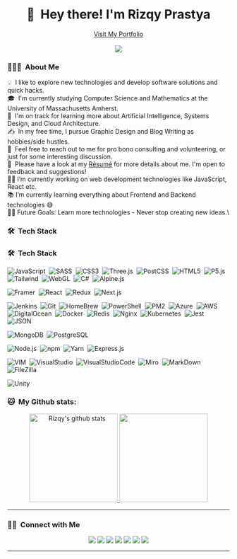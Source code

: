 
<div align="center">
	<h1>👋 &nbsp;Hey there! I'm Rizqy Prastya</h1>
	<a href="http://portfolio.rbot-rizqy.online" target="_blank">Visit My Portfolio</a>
	<br />
	<br />
	<img src="https://visitor-badge.glitch.me/badge?page_id=rizqyn9.rizqyn9"/>
	
</div>

### 👨🏻‍💻 &nbsp;About Me

💡 &nbsp;I like to explore new technologies and develop software solutions and quick hacks.\
🎓 &nbsp;I'm currently studying Computer Science and Mathematics at the University of Massachusetts Amherst.\
🌱 &nbsp;I'm on track for learning more about Artificial Intelligence, Systems Design, and Cloud Architecture.\
✍️ &nbsp;In my free time, I pursue Graphic Design and Blog Writing as hobbies/side hustles.\
💬 &nbsp;Feel free to reach out to me for pro bono consulting and volunteering, or just for some interesting discussion.\
📄 &nbsp;Please have a look at my [Résumé](https://www.adityavsingh.com/resume.html) for more details about me. I'm open to feedback and suggestions!\
👨‍💻 I’m currently working on web development technologies like JavaScript, React etc.\
📚 I’m currently learning everything about Frontend and Backend technologies 😅\
💪🏼 Future Goals: Learn more technologies - Never stop creating new ideas.\

### 🛠 &nbsp;Tech Stack

### 🛠 &nbsp;Tech Stack
![JavaScript](https://img.shields.io/static/v1?label=%20&message=JavaScript&color=00122A&logo=javascript&style=plastic)&nbsp;
![SASS](https://img.shields.io/static/v1?logo=sass&message=SASS&color=00122A&style=plastic&label=%20)&nbsp;
![CSS3](https://img.shields.io/static/v1?logo=CSS3&message=css3&color=00122A&style=plastic&label=%20)&nbsp;
![Three.js](https://img.shields.io/static/v1?logo=threedotjs&message=Three.js&color=00122A&style=plastic&label=%20)&nbsp;
![PostCSS](https://img.shields.io/static/v1?logo=postcss&message=PostCSS&color=00122A&logoColor=white&style=plastic&label=%20)&nbsp;
![HTML5](https://img.shields.io/static/v1?logo=html5&message=HTML5&color=00122A&style=plastic&label=%20)&nbsp;
![P5.js](https://img.shields.io/static/v1?logo=p5dotjs&message=p5.js&color=00122A&style=plastic&label=%20)&nbsp;
![Tailwind](https://img.shields.io/static/v1?logo=tailwindcss&message=Tailwind&color=00122A&label=%20)&nbsp;
![WebGL](https://img.shields.io/static/v1?logo=webgl&message=WebGL&color=00122A&label=%20)&nbsp;
![C#](https://img.shields.io/static/v1?logo=csharp&message=C%23&color=00122A&label=%20)&nbsp;
![Alpine.js](https://img.shields.io/static/v1?logo=alpinedotjs&message=Alpine.js&color=00122A&label=%20)&nbsp;

![Framer](https://img.shields.io/static/v1?logo=Framer&message=Framer&color=00122A&label=%20)&nbsp;
![React](https://img.shields.io/static/v1?logo=react&message=React&color=00122A&style=plastic&label=%20)&nbsp;
![Redux](https://img.shields.io/static/v1?logo=redux&message=Redux&color=00122A&style=plastic&label=%20)&nbsp;
![Next.js](https://img.shields.io/static/v1?logo=nextdotjs&message=Next.js&color=00122A&label=%20)&nbsp;

![Jenkins](https://img.shields.io/static/v1?logo=jenkins&message=Jenkins&color=00122A&style=plastic&label=%20)&nbsp;
![Git](https://img.shields.io/static/v1?logo=git&message=Git&color=00122A&style=plastic&label=%20)&nbsp;
![HomeBrew](https://img.shields.io/static/v1?logo=homebrew&message=HomeBrew&color=00122A&style=plastic&label=%20)&nbsp;
![PowerShell](https://img.shields.io/static/v1?logo=powershell&message=PowerShell&color=00122A&logoColor=white&style=plastic&label=%20)&nbsp;
![PM2](https://img.shields.io/static/v1?logo=pm2&message=PM2&color=00122A&style=plastic&label=%20)&nbsp;
![Azure](https://img.shields.io/static/v1?logo=microsoftazure&message=Azure&color=00122A&logoColor=white&label=%20)&nbsp;
![AWS](https://img.shields.io/static/v1?logo=amazonaws&message=AWS&color=00122A&label=%20)&nbsp;
![DigitalOcean](https://img.shields.io/static/v1?logo=digitalocean&message=DigitalOcean&color=00122A&label=%20)&nbsp;
![Docker](https://img.shields.io/static/v1?logo=docker&message=Docker&color=00122A&label=%20)&nbsp;
![Redis](https://img.shields.io/static/v1?logo=redis&message=Redis&color=00122A&label=%20)&nbsp;
![Nginx](https://img.shields.io/static/v1?logo=nginx&message=Nginx&color=00122A&label=%20)&nbsp;
![Kubernetes](https://img.shields.io/static/v1?logo=kubernetes&message=Kubernetes&color=00122A&logoColor=white&label=%20)&nbsp;
![Jest](https://img.shields.io/static/v1?logo=jest&message=Jest&color=00122A&label=%20)&nbsp;
![JSON](https://img.shields.io/static/v1?logo=json&message=JSON&color=00122A&label=%20)&nbsp;

![MongoDB](https://img.shields.io/static/v1?logo=mongodb&message=MongoDB&color=00122A&style=plastic&label=%20)&nbsp;
![PostgreSQL](https://img.shields.io/static/v1?logo=postgresql&message=PostgreSQL&color=00122A&logoColor=white&style=plastic&label=%20)&nbsp;
![]()&nbsp;
![]()&nbsp;

![Node.js](https://img.shields.io/static/v1?logo=nodedotjs&message=Node.js&color=00122A&label=%20)&nbsp;
![npm](https://img.shields.io/static/v1?logo=npm&message=npm&color=00122A&label=%20)&nbsp;
![Yarn](https://img.shields.io/static/v1?logo=yarn&message=Yarn&color=00122A&label=%20)&nbsp;
![Express.js](https://img.shields.io/static/v1?logo=express&message=Express.js&color=00122A&label=%20)&nbsp;
![]()&nbsp;
![]()&nbsp;
![]()&nbsp;

![VIM](https://img.shields.io/static/v1?logo=vim&message=Vim&color=00122A&label=%20)&nbsp;
![VisualStudio](https://img.shields.io/static/v1?logo=visualstudio&message=VisualStudio&color=00122A&label=%20)&nbsp;
![VisualStudioCode](https://img.shields.io/static/v1?logo=visualstudiocode&message=VisualStudioCode&color=00122A&label=%20)&nbsp;
![Miro](https://img.shields.io/static/v1?logo=miro&message=Miro&color=00122A&label=%20)&nbsp;
![MarkDown](https://img.shields.io/static/v1?logo=markdown&message=Markdown&color=00122A&label=%20)&nbsp;
![FileZilla](https://img.shields.io/static/v1?logo=filezilla&message=FileZilla&color=00122A&label=%20)&nbsp;
![]()&nbsp;

![Unity](https://img.shields.io/static/v1?logo=unity&message=Unity&color=00122A&label=%20)&nbsp;



### 🐱 &nbsp;My Github stats:
<div align="center" style="display:flexbox;">
  <a href="https://github.com/Davekibh">
   	<img height="200" src="https://github-readme-stats.vercel.app/api?username=rizqyn9&show_icons=true&theme=tokyonight&line_height=27" alt="Rizqy's github stats"/>
  </a>
  <a href="https://github.com/Davekibh">
    <img height="200" src="https://github-readme-stats.vercel.app/api/top-langs/?username=rizqyn9&theme=tokyonight" />
  </a>
</div>

---

### 🤝🏻 &nbsp;Connect with Me

<p align="center">
<a href="https://www.adityavsingh.com"><img src="https://img.shields.io/badge/-adityavsingh.com-3423A6?style=flat&logo=Google-Chrome&logoColor=white"/></a>
<a href="https://linkedin.com/in/AVS1508"><img src="https://img.shields.io/badge/-Aditya%20Vikram%20Singh-0077B5?style=flat&logo=Linkedin&logoColor=white"/></a>
<a href="mailto:avsingh@umass.edu"><img src="https://img.shields.io/badge/-avsingh@umass.edu-D14836?style=flat&logo=Gmail&logoColor=white"/></a>
<a href="https://instagram.com/adityavs_"><img src="https://img.shields.io/badge/-@adityavs__-E4405F?style=flat&logo=Instagram&logoColor=white"/></a>
<a href="https://facebook.com/AVS1508"><img src="https://img.shields.io/badge/-@AVS1508-1877F2?style=flat&logo=Facebook&logoColor=white"/></a>
<a href="https://www.pinterest.ca/AVS1508"><img src="https://img.shields.io/badge/-@AVS1508-BD081C?style=flat&logo=Pinterest&logoColor=white"/></a>
<a href="https://www.behance.net/AVS1508"><img src="https://img.shields.io/badge/-@AVS1508-1769FF?style=flat&logo=Behance&logoColor=white"/></a>
</p>

-----
